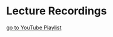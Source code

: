 # Lecture Recordings

[go to YouTube Playlist](https://www.youtube.com/playlist?list=PLLiP5ZV4rXVmmFRLaJVxFMumjNa-3_a5i)